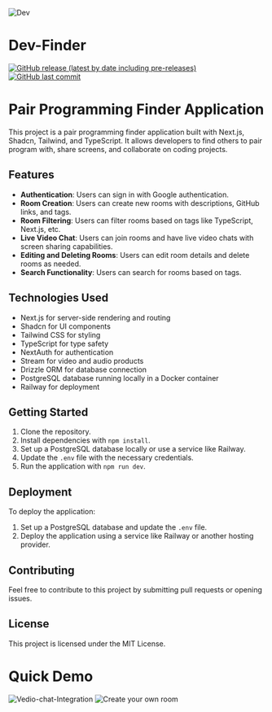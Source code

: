                            
![Dev](https://i.postimg.cc/ZqQK5JR1/UI-dev-finder.png)
 
# Dev-Finder

[![GitHub release (latest by date including pre-releases)](https://img.shields.io/github/v/release/navendu-pottekkat/awesome-readme?include_prereleases)](https://img.shields.io/github/v/release/navendu-pottekkat/awesome-readme?include_prereleases)
[![GitHub last commit](https://img.shields.io/github/last-commit/navendu-pottekkat/awesome-readme)](https://img.shields.io/github/last-commit/navendu-pottekkat/awesome-readme)

# Pair Programming Finder Application

This project is a pair programming finder application built with Next.js, Shadcn, Tailwind, and TypeScript. It allows developers to find others to pair program with, share screens, and collaborate on coding projects.

## Features
- **Authentication**: Users can sign in with Google authentication.
- **Room Creation**: Users can create new rooms with descriptions, GitHub links, and tags.
- **Room Filtering**: Users can filter rooms based on tags like TypeScript, Next.js, etc.
- **Live Video Chat**: Users can join rooms and have live video chats with screen sharing capabilities.
- **Editing and Deleting Rooms**: Users can edit room details and delete rooms as needed.
- **Search Functionality**: Users can search for rooms based on tags.

## Technologies Used
- Next.js for server-side rendering and routing
- Shadcn for UI components
- Tailwind CSS for styling
- TypeScript for type safety
- NextAuth for authentication
- Stream for video and audio products
- Drizzle ORM for database connection
- PostgreSQL database running locally in a Docker container
- Railway for deployment

## Getting Started
1. Clone the repository.
2. Install dependencies with `npm install`.
3. Set up a PostgreSQL database locally or use a service like Railway.
4. Update the `.env` file with the necessary credentials.
5. Run the application with `npm run dev`.

## Deployment
To deploy the application:
1. Set up a PostgreSQL database and update the `.env` file.
2. Deploy the application using a service like Railway or another hosting provider.

## Contributing
Feel free to contribute to this project by submitting pull requests or opening issues.

## License
This project is licensed under the MIT License.
 
# Quick Demo

![Vedio-chat-Integration](https://i.postimg.cc/SxDxH6pQ/Vedio-chat-integration.png)
![Create your own room](https://i.postimg.cc/R0hZmWM7/create-own-room.png)

